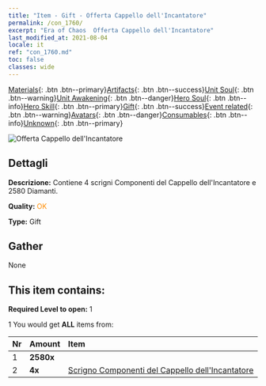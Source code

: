 ```yaml
---
title: "Item - Gift - Offerta Cappello dell'Incantatore"
permalink: /con_1760/
excerpt: "Era of Chaos  Offerta Cappello dell'Incantatore"
last_modified_at: 2021-08-04
locale: it
ref: "con_1760.md"
toc: false
classes: wide
---
```

 [Materials](/ItemsIT/){: .btn .btn--primary}[Artifacts](/ItemsIT/Artifacts/){: .btn .btn--success}[Unit Soul](/ItemsIT/UnitSoul/){: .btn .btn--warning}[Unit Awakening](/ItemsIT/UnitAwakening/){: .btn .btn--danger}[Hero Soul](/ItemsIT/HeroSoul/){: .btn .btn--info}[Hero Skill](/ItemsIT/HeroSkill/){: .btn .btn--primary}[Gift](/ItemsIT/Gift/){: .btn .btn--success}[Event related](/ItemsIT/Events/){: .btn .btn--warning}[Avatars](/ItemsIT/Avatars/){: .btn .btn--danger}[Consumables](/ItemsIT/Consumables/){: .btn .btn--info}[Unknown](/ItemsIT/Unknown/){: .btn .btn--primary}

 ![Offerta Cappello dell'Incantatore](/images/t/i_907376.png)

## Dettagli
 **Descrizione:** Contiene 4 scrigni Componenti del Cappello dell'Incantatore e 2580 Diamanti.

 **Quality:** <span style="color: #FF8C00">OK</span>

 **Type:** Gift

## Gather

  None

## This item contains:

 **Required Level to open:** 1

 1 You would get **ALL** items  from:

  | Nr | Amount |     Item    |
  |:---|:-------|:------------|
  | 1 |  **2580x** | <i class="fas fa-gem"/> |  | 
  | 2 |  **4x** | [Scrigno Componenti del Cappello dell'Incantatore](/ItemsIT/con_1359/) |  | 
